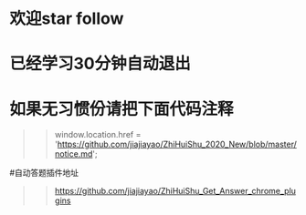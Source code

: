 # 欢迎star follow
# 已经学习30分钟自动退出
# 如果无习惯份请把下面代码注释
>> window.location.href = 'https://github.com/jiajiayao/ZhiHuiShu_2020_New/blob/master/notice.md';



#自动答题插件地址
>> https://github.com/jiajiayao/ZhiHuiShu_Get_Answer_chrome_plugins